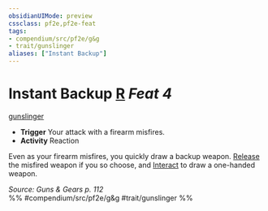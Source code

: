 ```yaml
---
obsidianUIMode: preview
cssclass: pf2e,pf2e-feat
tags:
- compendium/src/pf2e/g&g
- trait/gunslinger
aliases: ["Instant Backup"]
---
```

# Instant Backup  [R](../../Rules/core-rulebook/chapter-9-playing-the-game.md#Actions "Reaction") *Feat 4*  
[gunslinger](../../Rules/traits/gunslinger-g-g.md)  

- **Trigger** Your attack with a firearm misfires.
- **Activity** Reaction

Even as your firearm misfires, you quickly draw a backup weapon. [Release](../../Rules/actions/release.md) the misfired weapon if you so choose, and [Interact](../../Rules/actions/interact.md) to draw a one-handed weapon.

*Source: Guns & Gears p. 112*  
%% #compendium/src/pf2e/g&g #trait/gunslinger %%